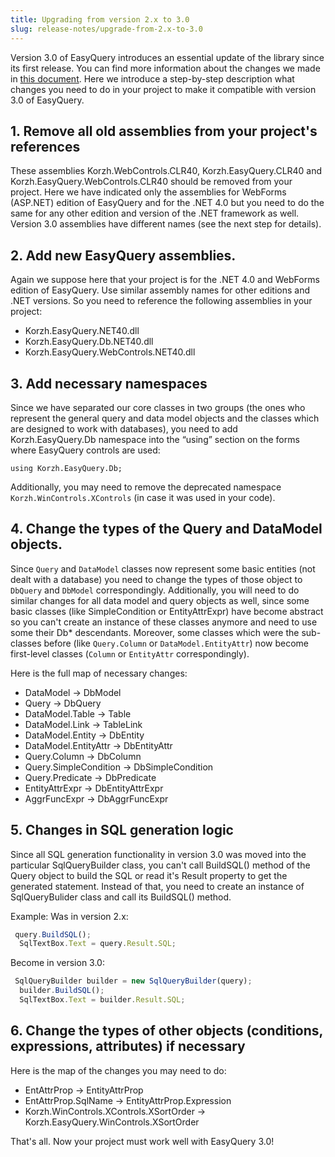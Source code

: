 ```yaml
---
title: Upgrading from version 2.x to 3.0
slug: release-notes/upgrade-from-2.x-to-3.0
---
```



Version 3.0 of EasyQuery introduces an essential update of the library since its first release. You can find more information about the changes we made in [this document](https://korzh.com/easyquery/release-notes/version-3.0.0). Here we introduce a step-by-step description what changes you need to do in your project to make it compatible with version 3.0 of EasyQuery.

## 1. Remove all old assemblies from your project's references

These assemblies Korzh.WebControls.CLR40, Korzh.EasyQuery.CLR40 and Korzh.EasyQuery.WebControls.CLR40 should be removed from your project. Here we have indicated only the assemblies for WebForms (ASP.NET) edition of EasyQuery and for the .NET 4.0 but you need to do the same for any other edition and version of the .NET framework as well. Version 3.0 assemblies have different names (see the next step for details).

## 2. Add new EasyQuery assemblies.

Again we suppose here that your project is for the .NET 4.0 and WebForms edition of EasyQuery. Use similar assembly names for other editions and .NET versions. So you need to reference the following assemblies in your project: 

- Korzh.EasyQuery.NET40.dll
- Korzh.EasyQuery.Db.NET40.dll
- Korzh.EasyQuery.WebControls.NET40.dll

## 3. Add necessary namespaces

Since we have separated our core classes in two groups (the ones who represent the general query and data model objects and the classes which are designed to work with databases), you need to add Korzh.EasyQuery.Db namespace into the “using” section on the forms where EasyQuery controls are used:

`using Korzh.EasyQuery.Db;`

Additionally, you may need to remove the deprecated namespace `Korzh.WinControls.XControls` (in case it was used in your code).

## 4. Change the types of the Query and DataModel objects.

Since `Query` and `DataModel` classes now represent some basic entities (not dealt with a database) you need to change the types of those object to `DbQuery` and `DbModel` correspondingly. Additionally, you will need to do similar changes for all data model and query objects as well, since some basic classes (like SimpleCondition or EntityAttrExpr) have become abstract so you can't create an instance of these classes anymore and need to use some their Db* descendants. Moreover, some classes which were the sub-classes before (like `Query.Column` or `DataModel.EntityAttr`) now become first-level classes (`Column` or `EntityAttr` correspondingly).

Here is the full map of necessary changes: 

- DataModel → DbModel
- Query → DbQuery
- DataModel.Table → Table
- DataModel.Link → TableLink
- DataModel.Entity → DbEntity
- DataModel.EntityAttr → DbEntityAttr
- Query.Column → DbColumn
- Query.SimpleCondition → DbSimpleCondition
- Query.Predicate → DbPredicate
- EntityAttrExpr → DbEntityAttrExpr
- AggrFuncExpr → DbAggrFuncExpr

## 5. Changes in SQL generation logic

Since all SQL generation functionality in version 3.0 was moved into the particular SqlQueryBuilder class, you can't call BuildSQL() method of the Query object to build the SQL or read it's Result property to get the generated statement. Instead of that, you need to create an instance of SqlQueryBulider class and call its BuildSQL() method.

Example:
Was in version 2.x: 
```js
 query.BuildSQL();
  SqlTextBox.Text = query.Result.SQL;
```
Become in version 3.0:
```js
 SqlQueryBuilder builder = new SqlQueryBuilder(query);
  builder.BuildSQL();
  SqlTextBox.Text = builder.Result.SQL;
```
## 6. Change the types of other objects (conditions, expressions, attributes) if necessary

Here is the map of the changes you may need to do:

  - EntAttrProp → EntityAttrProp
  - EntAttrProp.SqlName → EntityAttrProp.Expression
  - Korzh.WinControls.XControls.XSortOrder → Korzh.EasyQuery.WinControls.XSortOrder

That's all. Now your project must work well with EasyQuery 3.0!
